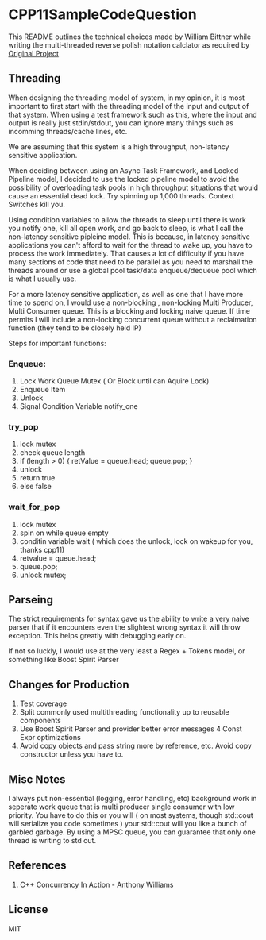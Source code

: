 # CPP11SampleCodeQuestion
This README outlines the technical choices made by William Bittner while writing the multi-threaded reverse polish notation calclator as required by [Original Project](https://github.com/zedle/CPP11CodeSampleQuestion/blob/master/CPP-Threads.md)
## Threading
When designing the threading model of system, in my opinion, it is most important to first start with the threading model of the input and output of that system. When using a test framework such as this, where the input and output is really just stdin/stdout, you can ignore many things such as incomming threads/cache lines, etc.

We are assuming that this system is a high throughput, non-latency sensitive application. 

When deciding between using an Async Task Framework, and Locked Pipeline model, I decided to use the locked pipeline model to avoid the possibility of overloading task pools in high throughput situations that would cause an essential dead lock. Try spinning up 1,000 threads. Context Switches kill you.

Using condition variables to allow the threads to sleep until there is work you notify one, kill all open work, and go back to sleep, is what I call the non-latency sensitive pipleine model. This is because, in latency sensitive applications you can't afford to wait for the thread to wake up, you have to process the work immediately. That causes a lot of difficulty if you have many sections of code that need to be parallel as you need to marshall the threads around or use a global pool task/data enqueue/dequeue pool which is what I usually use.

For a more latency sensitive application, as well as one that I have more time to spend on, I would use a non-blocking , non-locking Multi Producer, Multi Consumer queue. This is a blocking and locking naive queue. If time permits I will include a non-locking concurrent queue without a reclaimation function (they tend to be closely held IP)

Steps for important functions:

### Enqueue:
  1. Lock Work Queue Mutex ( Or Block until can Aquire Lock)
  2. Enqueue Item
  3. Unlock
  4. Signal Condition Variable notify_one

### try_pop
   1. lock mutex
   2. check queue length
   3. if (length > 0) {
   	   retValue = queue.head;
   	   queue.pop;
   }
   4. unlock
   5. return true
   6. else false
   
### wait_for_pop
   1. lock mutex
   2. spin on while queue empty
   3. conditin variable wait ( which does the unlock, lock on wakeup for you, thanks cpp11)
   4. retvalue = queue.head;
   5. queue.pop;
   6. unlock mutex;
   

## Parseing
The strict requirements for syntax gave us the ability to write a very naive parser that if it encounters even the slightest wrong syntax it will throw exception. This helps greatly with debugging early on.

If not so luckly, I would use at the very least a Regex + Tokens model, or something like Boost Spirit Parser
## Changes for Production
1. Test coverage
2. Split commonly used multithreading functionality up to reusable components
3. Use Boost Spirit Parser and provider better error messages
4 Const Expr optimizations
5. Avoid copy objects and pass string more by reference, etc. Avoid copy constructor unless you have to. 

## Misc Notes
I always put non-essential (logging, error handling, etc) background work in seperate work queue that is multi producer single consumer with low priority. You have to do this or you will ( on most systems, though std::cout will serialize you code sometimes ) your std::cout will you like a bunch of garbled garbage. By using a MPSC queue, you can guarantee that only one thread is writing to std out.
## References
1. C++ Concurrency In Action - Anthony Williams 

## License
MIT
